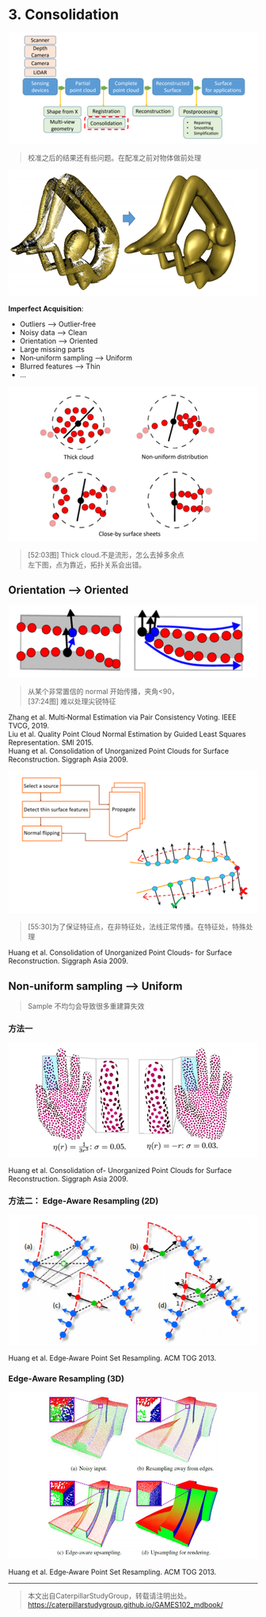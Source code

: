 # 3. Consolidation     

![](../assets/22-30.png)    

> 校准之后的结果还有些问题。在配准之前对物体做前处理

![](../assets/22-31-1.png)  

**Imperfect Acquisition**:    

- Outliers --> Outlier‐free    
- Noisy data --> Clean   
- Orientation --> Oriented   
- Large missing parts    
- Non‐uniform sampling --> Uniform    
- Blurred features --> Thin   
- …       

![](../assets/22-32.png)  

> [52:03图] Thick cloud.不是流形，怎么去掉多余点    
左下图，点为靠近，拓扑关系会出错。   

## Orientation --> Oriented

![](../assets/22-33.png)  

> 从某个非常置信的 normal 开始传播，夹角<90，   
> [37:24图] 难以处理尖锐特征 

Zhang et al. Multi‐Normal Estimation via Pair Consistency Voting. IEEE TVCG, 2019.     
Liu et al. Quality Point Cloud Normal Estimation by Guided Least Squares Representation. SMI 2015.    
Huang et al. Consolidation of Unorganized Point Clouds for Surface Reconstruction. Siggraph Asia 2009.    


![](../assets/22-34.png)  

> [55:30]为了保证特征点，在非特征处，法线正常传播。在特征处，特殊处理    


Huang et al. Consolidation of Unorganized Point Clouds- for Surface Reconstruction. Siggraph Asia 2009.    



## Non‐uniform sampling --> Uniform

> Sample 不均匀会导致很多重建算失效      

### 方法一

![](../assets/22-35.png)  


Huang et al. Consolidation of- Unorganized Point Clouds for Surface Reconstruction. Siggraph Asia 2009.      



### 方法二： Edge‐Aware Resampling (2D) 


![](../assets/22-36.png)  

Huang et al. Edge‐Aware Point Set Resampling. ACM TOG 2013.      

### Edge‐Aware Resampling (3D)    


![](../assets/22-37.png)  



Huang et al. Edge‐Aware Point Set Resampling. ACM TOG 2013.     

---  

> 本文出自CaterpillarStudyGroup，转载请注明出处。
https://caterpillarstudygroup.github.io/GAMES102_mdbook/
 





